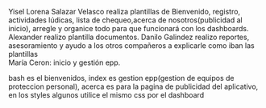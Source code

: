 Yisel Lorena Salazar Velasco realiza plantillas de Bienvenido, registro, actividades lúdicas, lista de chequeo,acerca de nosotros(publicidad al inicio), arregle y organice todo para que funcionará con los dashboards. 
Alexander realizo plantilla documentos. 
Danilo Galindez realizo reportes, asesoramiento y ayudo a los otros compañeros a explicarle como iban las plantillas  
María Ceron: inicio y gestión epp. 

bash es el bienvenidos,
index es gestion epp(gestion de equipos de proteccion personal),
acerca es para la pagina de publicidad del aplicativo, en los styles algunos utilice el mismo css por el dashboard
